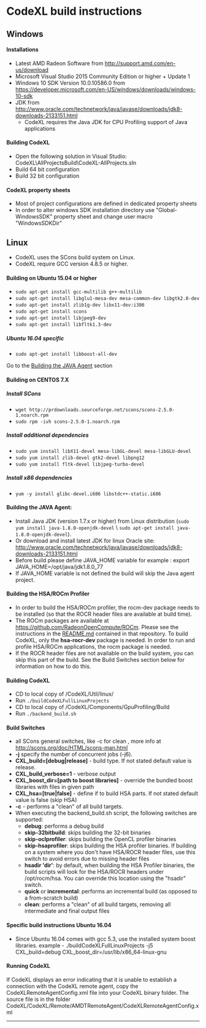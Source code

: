 CodeXL build instructions
===========================

## Windows

#### Installations
* Latest AMD Radeon Software from http://support.amd.com/en-us/download
* Microsoft Visual Studio 2015 Community Edition or higher + Update 1
* Windows 10 SDK Version 10.0.10586.0 from https://developer.microsoft.com/en-US/windows/downloads/windows-10-sdk
* JDK from http://www.oracle.com/technetwork/java/javase/downloads/jdk8-downloads-2133151.html
  * CodeXL requires the Java JDK for CPU Profiling support of Java applications


#### Building CodeXL
* Open the following solution in Visual Studio: CodeXL\AllProjectsBuild\CodeXL-AllProjects.sln
* Build 64 bit configuration
* Build 32 bit configuration

#### CodeXL property sheets
* Most of project configurations are defined in dedicated property sheets
* In order to alter windows SDK installation directory use "Global-WindowsSDK" property sheet and change user macro "WindowsSDKDir"

## Linux

* CodeXL uses the SCons build system on Linux.
* CodeXL require GCC version 4.8.5 or higher. 

#### Building on Ubuntu 15.04 or higher
* `sudo apt-get install gcc-multilib g++-multilib`
* `sudo apt-get install libglu1-mesa-dev mesa-common-dev libgtk2.0-dev`
* `sudo apt-get install zlib1g-dev libx11-dev:i386`
* `sudo apt-get install scons`
* `sudo apt-get install libjpeg9-dev`
* `sudo apt-get install libfltk1.3-dev`
##### Ubuntu 16.04 specific 
* `sudo apt-get install libboost-all-dev`

 Go to the [Building the JAVA Agent](####Building-the-JAVA-Agent:) section

#### Building on CENTOS 7.X

##### Install SCons
* `wget http://prdownloads.sourceforge.net/scons/scons-2.5.0-1.noarch.rpm`
* `sudo rpm -ivh scons-2.5.0-1.noarch.rpm`

##### Install additional dependencies  
* `sudo yum install libX11-devel mesa-libGL-devel mesa-libGLU-devel`
* `sudo yum install zlib-devel gtk2-devel libpng12`
* `sudo yum install fltk-devel libjpeg-turbo-devel`

##### Install x86 dependencies
* `yum -y install glibc-devel.i686 libstdc++-static.i686`

#### Building the JAVA Agent:
* Install Java JDK (version 1.7.x or higher) from Linux distribution (`sudo yum install java-1.8.0-openjdk-devel` \ `sudo apt-get install java-1.8.0-openjdk-devel`).
* Or download and install latest JDK for linux Oracle site: http://www.oracle.com/technetwork/java/javase/downloads/jdk8-downloads-2133151.html
*  Before build please define JAVA\_HOME variable for example : export JAVA\_HOME=/opt/java/jdk1.8.0\_77
* If JAVA\_HOME variable is not defined the build will skip the Java agent project.

#### Building the HSA/ROCm Profiler
* In order to build the HSA/ROCm profiler, the rocm-dev package needs to be installed (so that the ROCR header files are available at build time).
* The ROCm packages are available at https://github.com/RadeonOpenCompute/ROCm.  Please see the instructions in the [README.md](https://github.com/GPUOpen-Tools/CodeXL/releases) contained in that repository. To build CodeXL, only the **hsa-rocr-dev** package is needed.  In order to run and profile HSA/ROCm applications, the rocm package is needed.
* If the ROCR header files are not available on the build system, you can skip this part of the build.  See the Build Switches section below for information on how to do this.

#### Building CodeXL
* CD to local copy of /CodeXL/Util/linux/
* Run `./buildCodeXLFullLinuxProjects`
* CD to local copy of /CodeXL/Components/GpuProfiling/Build
* Run `./backend_build.sh`

#### Build Switches
* all SCons general switches, like -c for clean , more info at http://scons.org/doc/HTML/scons-man.html
* __-j__ specify the number of concurrent jobs (-j6).
* __CXL\_build=[debug|release]__ - build type. If not stated default value is release. 
* __CXL\_build\_verbose=1__ - verbose output
* __CXL\_boost\_dir=[path to boost libraries]__ - override the bundled boost libraries with files in given path
* __CXL\_hsa=[true|false]__ - define if to build HSA parts. If not stated default value is false (skip HSA)
* __-c__ - performs a "clean" of all build targets.
* When executing the backend\_build.sh script, the following switches are supported:
    * __debug__: performs a debug build
    * __skip-32bitbuild__: skips building the 32-bit binaries
    * __skip-oclprofiler__: skips building the OpenCL profiler binaries
    * __skip-hsaprofiler__: skips building the HSA profiler binaries. If building on a system where you don't have HSA/ROCR header files, use this switch to avoid errors due to missing header files
    * __hsadir 'dir'__: by default, when building the HSA Profiler binaries, the build scripts will look for the HSA/ROCR headers under /opt/rocm/hsa.  You can override this location using the "hsadir" switch.
    * __quick__ or __incremental__: performs an incremental build (as opposed to a from-scratch build)
    * __clean__: performs a "clean" of all build targets, removing all intermediate and final output files

#### Specific build instructions Ubuntu 16.04
* Since Ubuntu 16.04 comes with gcc 5.3, use the installed system boost libraries. example - 
./buildCodeXLFullLinuxProjects -j5 CXL\_build=debug CXL\_boost\_dir=/usr/lib/x86\_64-linux-gnu

#### Running CodeXL
If CodeXL displays an error indicating that it is unable to establish a connection with the CodeXL remote agent, copy the CodeXLRemoteAgentConfig.xml file into your CodeXL binary folder. The source file is in the folder CodeXL/CodeXL/Remote/AMDTRemoteAgent/CodeXLRemoteAgentConfig.xml


----------
